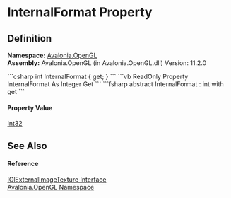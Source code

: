 # InternalFormat Property




## Definition
**Namespace:** <a href="N_Avalonia_OpenGL">Avalonia.OpenGL</a>  
**Assembly:** Avalonia.OpenGL (in Avalonia.OpenGL.dll) Version: 11.2.0

<Tabs groupId="api-code-preview">
<TabItem value="csharp" label="C#">
```csharp
int InternalFormat { get; }
```
</TabItem>
<TabItem value="vb" label="VB">
```vb
ReadOnly Property InternalFormat As Integer
	Get
```
</TabItem>
<TabItem value="fsharp" label="F#">
```fsharp
abstract InternalFormat : int with get
```
</TabItem>
</Tabs>



#### Property Value
<a href="https://learn.microsoft.com/dotnet/api/system.int32" target="_blank" rel="noopener noreferrer">Int32</a>

## See Also


#### Reference
<a href="T_Avalonia_OpenGL_IGlExternalImageTexture">IGlExternalImageTexture Interface</a>  
<a href="N_Avalonia_OpenGL">Avalonia.OpenGL Namespace</a>  

